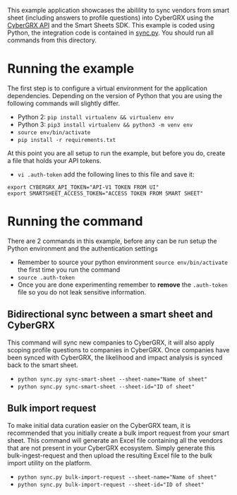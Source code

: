 This example application showcases the abilility to sync vendors from smart sheet (including answers to profile questions) into CyberGRX using the [CyberGRX API](https://api.cybergrx.com/v1/swagger/) and the Smart Sheets SDK.  This example is coded using Python, the integration code is contained in [sync.py](./sync.py).  You should run all commands from this directory.

# Running the example
The first step is to configure a virtual environment for the application dependencies.  Depending on the version of Python that you are using the following commands will slightly differ.
- Python 2: `pip install virtualenv && virtualenv env`
- Python 3: `pip3 install virtualenv && python3 -m venv env`
- `source env/bin/activate`
- `pip install -r requirements.txt`

At this point you are all setup to run the example, but before you do, create a file that holds your API tokens.
- `vi .auth-token` add the following lines to this file and save it:
```
export CYBERGRX_API_TOKEN="API-V1 TOKEN FROM UI"
export SMARTSHEET_ACCESS_TOKEN="ACCESS TOKEN FROM SMART SHEET"
```

# Running the command
There are 2 commands in this example, before any can be run setup the Python environment and the authentication settings
- Remember to source your python environment `source env/bin/activate` the first time you run the command
- `source .auth-token`
- Once you are done experimenting remember to **remove** the `.auth-token` file so you do not leak sensitive information.

## Bidirectional sync between a smart sheet and CyberGRX
This command will sync new companies to CyberGRX, it will also apply scoping profile questions to companies in CyberGRX.  Once companies have been synced with CyberGRX, the likelihood and impact analysis is synced back to the smart sheet.
- `python sync.py sync-smart-sheet --sheet-name="Name of sheet"`
- `python sync.py sync-smart-sheet --sheet-id="ID of sheet"`

## Bulk import request
To make initial data curation easier on the CyberGRX team, it is recommended that you initially create a bulk import request from your smart sheet.  This command will generate an Excel file containing all the vendors that are not present in your CyberGRX ecosystem.  Simply generate this bulk-ingest-request and then upload the resulting Excel file to the bulk import utility on the platform.
- `python sync.py bulk-import-request --sheet-name="Name of sheet"`
- `python sync.py bulk-import-request --sheet-id="ID of sheet"`
